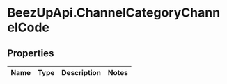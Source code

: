 # BeezUpApi.ChannelCategoryChannelCode

## Properties
Name | Type | Description | Notes
------------ | ------------- | ------------- | -------------


